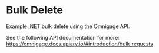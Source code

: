 # Bulk Delete

Example .NET bulk delete using the Omnigage API.

See the following API documentation for more: https://omnigage.docs.apiary.io/#introduction/bulk-requests